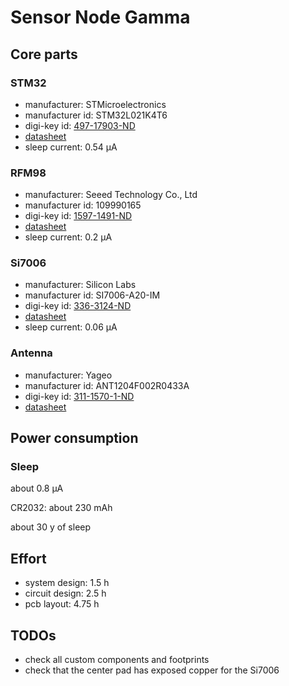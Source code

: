 # Sensor Node Gamma

## Core parts

### STM32
  * manufacturer: STMicroelectronics
  * manufacturer id: STM32L021K4T6
  * digi-key id: [497-17903-ND](https://www.digikey.de/product-detail/de/stmicroelectronics/STM32L021K4T6/497-17903-ND)
  * [datasheet](http://www.st.com/content/ccc/resource/technical/document/datasheet/86/a6/5f/95/33/50/4e/d6/DM00206858.pdf/files/DM00206858.pdf/jcr:content/translations/en.DM00206858.pdf)
  * sleep current: 0.54 µA

### RFM98
  * manufacturer: Seeed Technology Co., Ltd
  * manufacturer id: 109990165
  * digi-key id: [1597-1491-ND](https://www.digikey.de/product-detail/de/seeed-technology-co-ltd/109990165/1597-1491-ND)
  * [datasheet](https://github.com/SeeedDocument/RFM95-98_LoRa_Module/blob/master/RFM95_96_97_98_DataSheet.pdf)
  * sleep current: 0.2 µA

### Si7006
  * manufacturer: Silicon Labs
  * manufacturer id: SI7006-A20-IM
  * digi-key id: [336-3124-ND](https://www.digikey.de/product-detail/de/silicon-labs/SI7006-A20-IM/336-3124-ND)
  * [datasheet](https://www.silabs.com/Support%20Documents%2fTechnicalDocs%2fSi7006-A20.pdf)
  * sleep current: 0.06 µA

### Antenna
  * manufacturer: Yageo
  * manufacturer id: ANT1204F002R0433A
  * digi-key id: [311-1570-1-ND](https://www.digikey.de/product-detail/de/yageo/ANT1204F002R0433A/311-1570-1-ND)
  * [datasheet](http://www.yageo.com/documents/recent/An_SMD_UHF_433_1204_0.pdf)

## Power consumption

### Sleep

about 0.8 µA

CR2032: about 230 mAh

about 30 y of sleep

## Effort
  * system design: 1.5 h
  * circuit design: 2.5 h
  * pcb layout: 4.75 h

## TODOs
  * check all custom components and footprints
  * check that the center pad has exposed copper for the Si7006
